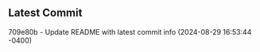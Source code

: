 
## Latest Commit
709e80b - Update README with latest commit info (2024-08-29 16:53:44 -0400) <Yunxi-Zhou>

